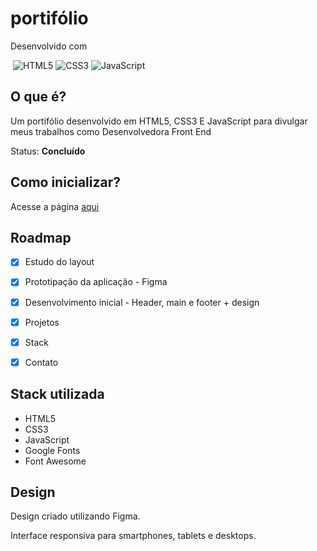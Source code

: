 # portifólio

Desenvolvido com 

&nbsp;![HTML5](https://img.shields.io/badge/HTML5-E34F26?style=for-the-badge&logo=html5&logoColor=white) ![CSS3](https://img.shields.io/badge/CSS3-1572B6?style=for-the-badge&logo=css3&logoColor=white) ![JavaScript](https://img.shields.io/badge/JavaScript-F7DF1E?style=for-the-badge&logo=javascript&logoColor=black)

## O que é?
Um portifólio desenvolvido em HTML5, CSS3 E JavaScript para divulgar meus trabalhos como Desenvolvedora Front End

Status: __Concluído__

## Como inicializar?
Acesse a página [aqui](https://marisobreiro.github.io/)

## Roadmap
- [x] Estudo do layout
- [x] Prototipação da aplicação - Figma
- [x] Desenvolvimento inicial - Header, main e footer + design
- [x] Projetos
- [x] Stack
- [x] Contato 


## Stack utilizada
- HTML5
- CSS3
- JavaScript
- Google Fonts
- Font Awesome

## Design
Design criado utilizando Figma.

Interface responsiva para smartphones, tablets e desktops.

